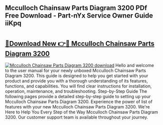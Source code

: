 ## Mcculloch Chainsaw Parts Diagram 3200 PDf Free Download - Part-nYx Service Owner Guide iiKpq

# <h2><a href="http://dfswlw.blite.top/?on=Mcculloch+Chainsaw+Parts+Diagram+3200">🔗Download New 👉🔴 Mcculloch Chainsaw Parts Diagram 3200</a></h2>

[![Mcculloch Chainsaw Parts Diagram 3200 download](https://i.imgur.com/lujVjoI.png)](http://dfswlw.blite.top/?on=Mcculloch+Chainsaw+Parts+Diagram+3200)
Hello and welcome to the user manual for your newly unboxed Mcculloch Chainsaw Parts Diagram 3200. This guide is designed to help you get started with your product and provide you with a thorough understanding of its features, functions, and capabilities. You will find clear instructions for installation, operation, maintenance, and troubleshooting. Step-by-Step Guide The following pages provide a detailed step-by-step guide to setting up your Mcculloch Chainsaw Parts Diagram 3200. Experience the power of list of features with your new Mcculloch Chainsaw Parts Diagram 3200. We're Here to Help You Every Step of the Way Mcculloch Chainsaw Parts Diagram 3200. Our customer support team is available throughout your journey.

